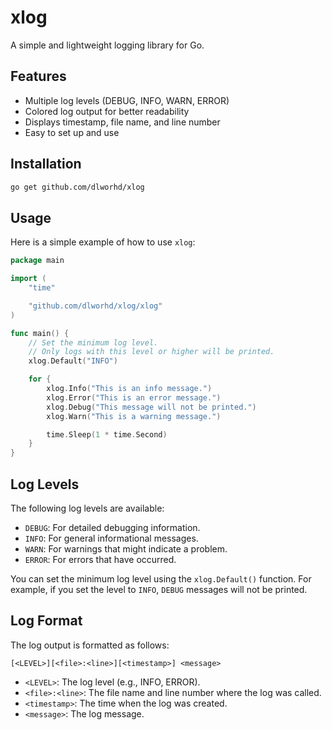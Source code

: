 # xlog

A simple and lightweight logging library for Go.

## Features

- Multiple log levels (DEBUG, INFO, WARN, ERROR)
- Colored log output for better readability
- Displays timestamp, file name, and line number
- Easy to set up and use

## Installation

```bash
go get github.com/dlworhd/xlog
```

## Usage

Here is a simple example of how to use `xlog`:

```go
package main

import (
	"time"

	"github.com/dlworhd/xlog/xlog"
)

func main() {
	// Set the minimum log level.
	// Only logs with this level or higher will be printed.
	xlog.Default("INFO")

	for {
		xlog.Info("This is an info message.")
		xlog.Error("This is an error message.")
		xlog.Debug("This message will not be printed.")
		xlog.Warn("This is a warning message.")

		time.Sleep(1 * time.Second)
	}
}
```

## Log Levels

The following log levels are available:

- `DEBUG`: For detailed debugging information.
- `INFO`: For general informational messages.
- `WARN`: For warnings that might indicate a problem.
- `ERROR`: For errors that have occurred.

You can set the minimum log level using the `xlog.Default()` function. For example, if you set the level to `INFO`, `DEBUG` messages will not be printed.

## Log Format

The log output is formatted as follows:

```
[<LEVEL>][<file>:<line>][<timestamp>] <message>
```

- `<LEVEL>`: The log level (e.g., INFO, ERROR).
- `<file>:<line>`: The file name and line number where the log was called.
- `<timestamp>`: The time when the log was created.
- `<message>`: The log message.
